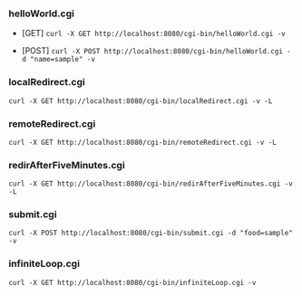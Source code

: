 ### helloWorld.cgi
- [GET]
`curl -X GET http://localhost:8080/cgi-bin/helloWorld.cgi -v`

- [POST]
`curl -X POST http://localhost:8080/cgi-bin/helloWorld.cgi -d "name=sample" -v`


### localRedirect.cgi
`curl -X GET http://localhost:8080/cgi-bin/localRedirect.cgi -v -L`


### remoteRedirect.cgi
`curl -X GET http://localhost:8080/cgi-bin/remoteRedirect.cgi -v -L`


### redirAfterFiveMinutes.cgi
`curl -X GET http://localhost:8080/cgi-bin/redirAfterFiveMinutes.cgi -v -L`


### submit.cgi
`curl -X POST http://localhost:8080/cgi-bin/submit.cgi -d "food=sample" -v`


### infiniteLoop.cgi
`curl -X GET http://localhost:8080/cgi-bin/infiniteLoop.cgi -v`